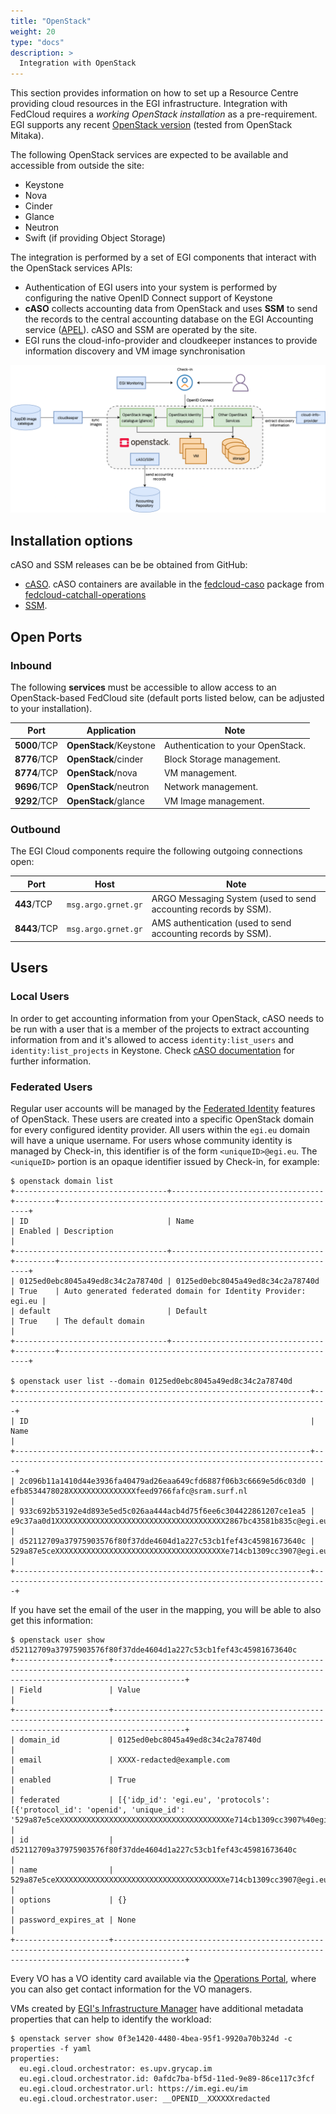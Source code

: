 ```yaml
---
title: "OpenStack"
weight: 20
type: "docs"
description: >
  Integration with OpenStack
---
```


This section provides information on how to set up a Resource Centre providing
cloud resources in the EGI infrastructure. Integration with FedCloud requires a
_working OpenStack installation_ as a pre-requirement. EGI supports any recent
[OpenStack version](https://releases.openstack.org) (tested from OpenStack
Mitaka).

The following OpenStack services are expected to be available and accessible
from outside the site:

- Keystone
- Nova
- Cinder
- Glance
- Neutron
- Swift (if providing Object Storage)

The integration is performed by a set of EGI components that interact with the
OpenStack services APIs:

- Authentication of EGI users into your system is performed by configuring the
  native OpenID Connect support of Keystone
- **cASO** collects accounting data from OpenStack and uses **SSM** to send the
  records to the central accounting database on the EGI Accounting service
  ([APEL](https://apel.github.io/)). cASO and SSM are operated by the site.
- EGI runs the cloud-info-provider and cloudkeeper instances to provide
  information discovery and VM image synchronisation

![image](openstacksite.png)

## Installation options

cASO and SSM releases can be be obtained from GitHub:

- [cASO](https://github.com/IFCA-Advanced-Computing/caso/releases). cASO
  containers are available in the
  [fedcloud-caso](https://github.com/EGI-Federation/fedcloud-catchall-operations/pkgs/container/fedcloud-caso)
  package from
  [fedcloud-catchall-operations](https://github.com/EGI-Federation/fedcloud-catchall-operations)
- [SSM](https://github.com/apel/ssm/releases).

## Open Ports

### Inbound

The following **services** must be accessible to allow access to an
OpenStack-based FedCloud site (default ports listed below, can be adjusted to
your installation).

<!-- markdownlint-disable line-length -->

| Port         | Application            | Note                              |
| ------------ | ---------------------- | --------------------------------- |
| **5000**/TCP | **OpenStack**/Keystone | Authentication to your OpenStack. |
| **8776**/TCP | **OpenStack**/cinder   | Block Storage management.         |
| **8774**/TCP | **OpenStack**/nova     | VM management.                    |
| **9696**/TCP | **OpenStack**/neutron  | Network management.               |
| **9292**/TCP | **OpenStack**/glance   | VM Image management.              |

<!-- markdownlint-enable line-length -->

### Outbound

The EGI Cloud components require the following outgoing connections open:

<!-- markdownlint-disable line-length -->

| Port         | Host                | Note                                                            |
| ------------ | ------------------- | --------------------------------------------------------------- |
| **443**/TCP  | `msg.argo.grnet.gr` | ARGO Messaging System (used to send accounting records by SSM). |
| **8443**/TCP | `msg.argo.grnet.gr` | AMS authentication (used to send accounting records by SSM).    |

<!-- markdownlint-enable line-length -->

## Users

### Local Users

In order to get accounting information from your OpenStack, cASO needs to be run
with a user that is a member of the projects to extract accounting information
from and it's allowed to access `identity:list_users` and
`identity:list_projects` in Keystone. Check
[cASO documentation](https://caso.readthedocs.io/en/stable/configuration.html#user-credentials-required)
for further information.

### Federated Users

Regular user accounts will be managed by the
[Federated Identity](https://docs.openstack.org/keystone/latest/admin/federation/federated_identity.html)
features of OpenStack. These users are created into a specific OpenStack domain
for every configured identity provider. All users within the `egi.eu` domain
will have a unique username. For users whose community identity is managed by
Check-in, this identifier is of the form `<uniqueID>@egi.eu`. The `<uniqueID>`
portion is an opaque identifier issued by Check-in, for example:

```shell
$ openstack domain list
+----------------------------------+----------------------------------+---------+---------------------------------------------------------------+
| ID                               | Name                             | Enabled | Description                                                   |
+----------------------------------+----------------------------------+---------+---------------------------------------------------------------+
| 0125ed0ebc8045a49ed8c34c2a78740d | 0125ed0ebc8045a49ed8c34c2a78740d | True    | Auto generated federated domain for Identity Provider: egi.eu |
| default                          | Default                          | True    | The default domain                                            |
+----------------------------------+----------------------------------+---------+---------------------------------------------------------------+

$ openstack user list --domain 0125ed0ebc8045a49ed8c34c2a78740d
+------------------------------------------------------------------+-------------------------------------------------------------------------+
| ID                                                               | Name                                                                    |
+------------------------------------------------------------------+-------------------------------------------------------------------------+
| 2c096b11a1410d44e3936fa40479ad26eaa649cfd6887f06b3c6669e5d6c03d0 | efb8534478028XXXXXXXXXXXXXXXfeed9766fafc@sram.surf.nl                   |
| 933c692b53192e4d893e5ed5c026aa444acb4d75f6ee6c304422861207ce1ea5 | e9c37aa0d1XXXXXXXXXXXXXXXXXXXXXXXXXXXXXXXXXXXXXX2867bc43581b835c@egi.eu |
| d52112709a37975903576f80f37dde4604d1a227c53cb1fef43c45981673640c | 529a87e5ceXXXXXXXXXXXXXXXXXXXXXXXXXXXXXXXXXXXXXXe714cb1309cc3907@egi.eu |
+------------------------------------------------------------------+-------------------------------------------------------------------------+
```

If you have set the email of the user in the mapping, you will be able to also
get this information:

```shell
$ openstack user show d52112709a37975903576f80f37dde4604d1a227c53cb1fef43c45981673640c
+---------------------+------------------------------------------------------------------------------------------------------------------------------------------------------------+
| Field               | Value                                                                                                                                                      |
+---------------------+------------------------------------------------------------------------------------------------------------------------------------------------------------+
| domain_id           | 0125ed0ebc8045a49ed8c34c2a78740d                                                                                                                           |
| email               | XXXX-redacted@example.com                                                                                                                                   |
| enabled             | True                                                                                                                                                       |
| federated           | [{'idp_id': 'egi.eu', 'protocols': [{'protocol_id': 'openid', 'unique_id': '529a87e5ceXXXXXXXXXXXXXXXXXXXXXXXXXXXXXXXXXXXXXXe714cb1309cc3907%40egi.eu'}]}] |
| id                  | d52112709a37975903576f80f37dde4604d1a227c53cb1fef43c45981673640c                                                                                           |
| name                | 529a87e5ceXXXXXXXXXXXXXXXXXXXXXXXXXXXXXXXXXXXXXXe714cb1309cc3907@egi.eu                                                                                    |
| options             | {}                                                                                                                                                         |
| password_expires_at | None                                                                                                                                                       |
+---------------------+------------------------------------------------------------------------------------------------------------------------------------------------------------+
```

Every VO has a VO identity card available via the
[Operations Portal](https://operations-portal.egi.eu/vo/a/list), where you can
also get contact information for the VO managers.

VMs created by
[EGI's Infrastructure Manager](../../../users/compute/orchestration/im/) have
additional metadata properties that can help to identify the workload:

```shell
$ openstack server show 0f3e1420-4480-4bea-95f1-9920a70b324d -c properties -f yaml
properties:
  eu.egi.cloud.orchestrator: es.upv.grycap.im
  eu.egi.cloud.orchestrator.id: 0afdc7ba-bf5d-11ed-9e89-86ce117c3fcf
  eu.egi.cloud.orchestrator.url: https://im.egi.eu/im
  eu.egi.cloud.orchestrator.user: __OPENID__XXXXXXredacted
```

